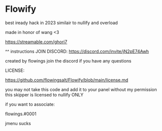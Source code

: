 # Flowify
best iready hack in 2023
similair to nullify and overload

made in honor of wang <3



https://streamable.com/ghori7

^^ instructions
JOIN DISCORD:
https://discord.com/invite/jN2pE74Awh

created by flowings join the discord if you have any questions

LICENSE:

https://github.com/flowingsalt/Flowify/blob/main/license.md

you may not take this code and add it to your panel without my permission 
this skipper is licensed to nullify ONLY 

if you want to associate:

flowings.#0001

jmenu sucks

